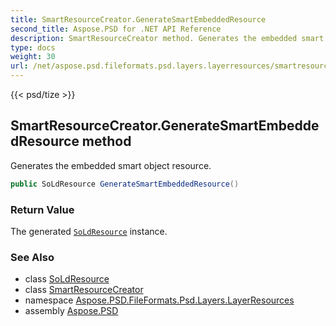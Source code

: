 ```yaml
---
title: SmartResourceCreator.GenerateSmartEmbeddedResource
second_title: Aspose.PSD for .NET API Reference
description: SmartResourceCreator method. Generates the embedded smart object resource
type: docs
weight: 30
url: /net/aspose.psd.fileformats.psd.layers.layerresources/smartresourcecreator/generatesmartembeddedresource/
---
```

{{< psd/tize >}}
## SmartResourceCreator.GenerateSmartEmbeddedResource method

Generates the embedded smart object resource.

```csharp
public SoLdResource GenerateSmartEmbeddedResource()
```

### Return Value

The generated [`SoLdResource`](../../soldresource/) instance.

### See Also

* class [SoLdResource](../../soldresource/)
* class [SmartResourceCreator](../)
* namespace [Aspose.PSD.FileFormats.Psd.Layers.LayerResources](../../smartresourcecreator/)
* assembly [Aspose.PSD](../../../)


